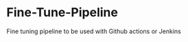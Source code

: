 # Fine-Tune-Pipeline
Fine tuning pipeline to be used with Github actions or Jenkins


























